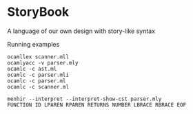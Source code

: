 # StoryBook
A language of our own design with story-like syntax

Running examples
```
ocamllex scanner.mll
ocamlyacc -v parser.mly
ocamlc -c ast.ml
ocamlc -c parser.mli
ocamlc -c parser.ml
ocamlc -c scanner.ml

menhir --interpret --interpret-show-cst parser.mly
FUNCTION ID LPAREN RPAREN RETURNS NUMBER LBRACE RBRACE EOF

```
